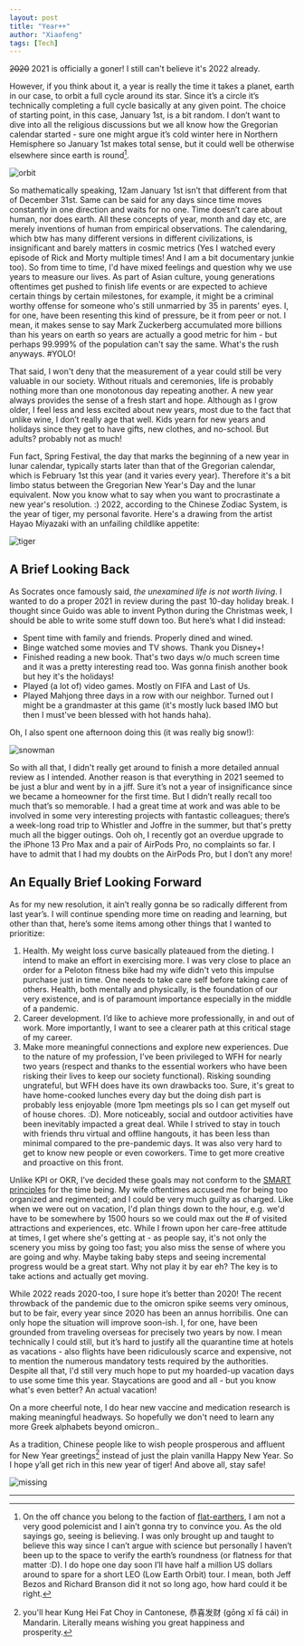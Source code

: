 ```yaml
---
layout: post
title: "Year++"
author: "Xiaofeng"
tags: [Tech]
---
```


~~2020~~ 2021 is officially a goner! I still can't believe it's 2022 already.

However, if you think about it, a year is really the time it takes a planet, earth in our case, to orbit a full cycle around its star. Since it’s a circle it’s technically completing a full cycle basically at any given point. The choice of starting point, in this case, January 1st, is a bit random. I don’t want to dive into all the religious discussions but we all know how the Gregorian calendar started - sure one might argue it’s cold winter here in Northern Hemisphere so January 1st makes total sense, but it could well be otherwise elsewhere since earth is round[^fn1]. 

![orbit](../assets/images/20220103/orbit.jpg)

So mathematically speaking, 12am January 1st isn’t that different from that of December 31st. Same can be said for any days since time moves constantly in one direction and waits for no one. Time doesn’t care about human, nor does earth. All these concepts of year, month and day etc, are merely inventions of human from empirical observations. The calendaring, which btw has many different versions in different civilizations, is insignificant and barely matters in cosmic metrics (Yes I watched every episode of Rick and Morty multiple times! And I am a bit documentary junkie too). So from time to time, I'd have mixed feelings and question why we use years to measure our lives. As part of Asian culture, young generations oftentimes get pushed to finish life events or are expected to achieve certain things by certain milestones, for example, it might be a criminal worthy offense for someone who's still unmarried by 35 in parents' eyes. I, for one, have been resenting this kind of pressure, be it from peer or not. I mean, it makes sense to say Mark Zuckerberg accumulated more billions than his years on earth so years are actually a good metric for him - but perhaps 99.999% of the population can't say the same. What's the rush anyways. #YOLO!

That said, I won't deny that the measurement of a year could still be very valuable in our society. Without rituals and ceremonies, life is probably nothing more than one monotonous day repeating another. A new year always provides the sense of a fresh start and hope. Although as I grow older, I feel less and less excited about new years, most due to the fact that unlike wine, I don’t really age that well. Kids yearn for new years and holidays since they get to have gifts, new clothes, and no-school. But adults? probably not as much!

Fun fact, Spring Festival, the day that marks the beginning of a new year in lunar calendar, typically starts later than that of the Gregorian calendar, which is February 1st this year (and it varies every year). Therefore it's a bit limbo status between the Gregorian New Year's Day and the lunar equivalent. Now you know what to say when you want to procrastinate a new year's resolution. :) 2022, according to the Chinese Zodiac System, is the year of tiger, my personal favorite. Here's a drawing from the artist Hayao Miyazaki with an unfailing childlike appetite:

![tiger](../assets/images/20220103/tiger.png)

## A Brief Looking Back

As Socrates once famously said, *the unexamined life is not worth living*. I wanted to do a proper 2021 in review during the past 10-day holiday break. I thought since Guido was able to invent Python during the Christmas week, I should be able to write some stuff down too. But here’s what I did instead:

* Spent time with family and friends. Properly dined and wined.
* Binge watched some movies and TV shows. Thank you Disney+!
* Finished reading a new book. That's two days w/o much screen time and it was a pretty interesting read too. Was gonna finish another book but hey it's the holidays!
* Played (a lot of) video games. Mostly on FIFA and Last of Us.
* Played Mahjong three days in a row with our neighbor. Turned out I might be a grandmaster at this game (it's mostly luck based IMO but then I must've been blessed with hot hands haha).

Oh, I also spent one afternoon doing this (it was really big snow!):

![snowman](../assets/images/20220103/snowman.jpg)

So with all that, I didn't really get around to finish a more detailed annual review as I intended. Another reason is that everything in 2021 seemed to be just a blur and went by in a jiff. Sure it’s not a year of insignificance since we became a homeowner for the first time. But I didn’t really recall too much that’s so memorable. I had a great time at work and was able to be involved in some very interesting projects with fantastic colleagues; there’s a week-long road trip to Whistler and Joffre in the summer, but that's pretty much all the bigger outings. Ooh oh, I recently got an overdue upgrade to the iPhone 13 Pro Max and a pair of AirPods Pro, no complaints so far. I have to admit that I had my doubts on the AirPods Pro, but I don’t any more! 

## An Equally Brief Looking Forward

As for my new resolution, it ain’t really gonna be so radically different from last year’s. I will continue spending more time on reading and learning, but other than that, here’s some items among other things that I wanted to prioritize: 

1. Health. My weight loss curve basically plateaued from the dieting. I intend to make an effort in exercising more. I was very close to place an order for a Peloton fitness bike had my wife didn't veto this impulse purchase just in time. One needs to take care self before taking care of others. Health, both mentally and physically, is the foundation of our very existence, and is of paramount importance especially in the middle of a pandemic.
2. Career development. I’d like to achieve more professionally, in and out of work. More importantly, I want to see a clearer path at this critical stage of my career.
3. Make more meaningful connections and explore new experiences. Due to the nature of my profession, I've been privileged to WFH for nearly two years (respect and thanks to the essential workers who have been risking their lives to keep our society functional). Risking sounding ungrateful, but WFH does have its own drawbacks too. Sure, it's great to have home-cooked lunches every day but the doing dish part is probably less enjoyable (more 1pm meetings pls so I can get myself out of house chores. :D). More noticeably, social and outdoor activities have been inevitably impacted a great deal. While I strived to stay in touch with friends thru virtual and offline hangouts, it has been less than minimal compared to the pre-pandemic days. It was also very hard to get to know new people or even coworkers. Time to get more creative and proactive on this front.

Unlike KPI or OKR, I’ve decided these goals may not conform to the [SMART principles](https://en.wikipedia.org/wiki/SMART_criteria) for the time being. My wife oftentimes accused me for being too organized and regimented; and I could be very much guilty as charged. Like when we were out on vacation, I'd plan things down to the hour, e.g. we'd have to be somewhere by 1500 hours so we could max out the # of visited attractions and experiences, etc. While I frown upon her care-free attitude at times, I get where she's getting at - as people say, it's not only the scenery you miss by going too fast; you also miss the sense of where you are going and why. Maybe taking baby steps and seeing incremental progress would be a great start. Why not play it by ear eh? The key is to take actions and actually get moving.

While 2022 reads 2020-too, I sure hope it’s better than 2020! The recent throwback of the pandemic due to the omicron spike seems very ominous, but to be fair, every year since 2020 has been an annus horribilis. One can only hope the situation will improve soon-ish. I, for one, have been grounded from traveling overseas for precisely two years by now. I mean technically I could still, but it’s hard to justify all the quarantine time at hotels as vacations - also flights have been ridiculously scarce and expensive, not to mention the numerous mandatory tests required by the authorities. Despite all that, I'd still very much hope to put my hoarded-up vacation days to use some time this year. Staycations are good and all - but you know what's even better? An actual vacation!

On a more cheerful note, I do hear new vaccine and medication research is making meaningful headways. So hopefully we don't need to learn any more Greek alphabets beyond omicron..

As a tradition, Chinese people like to wish people prosperous and affluent for New Year greetings[^fn2] instead of just the plain vanilla Happy New Year. So I hope y’all get rich in this new year of tiger! And above all, stay safe!

![missing](../assets/images/20220103/missing1bd.jpg)

---
[^fn1]: On the off chance you belong to the faction of [flat-earthers](https://www.forbes.com/sites/trevornace/2018/04/04/only-two-thirds-of-american-millennials-believe-the-earth-is-round/?sh=67bc10237ec6), I am not a very good polemicist and I ain’t gonna try to convince you. As the old sayings go, seeing is believing. I was only brought up and taught to believe this way since I can’t argue with science but personally I haven’t been up to the space to verify the earth’s roundness (or flatness for that matter :D). I do hope one day soon I’ll have half a million US dollars around to spare for a short LEO (Low Earth Orbit) tour. I mean, both Jeff Bezos and Richard Branson did it not so long ago, how hard could it be right.
[^fn2]: you'll hear Kung Hei Fat Choy in Cantonese, 恭喜发财 (gōng xǐ fā cái) in Mandarin. Literally means wishing you great happiness and prosperity.
